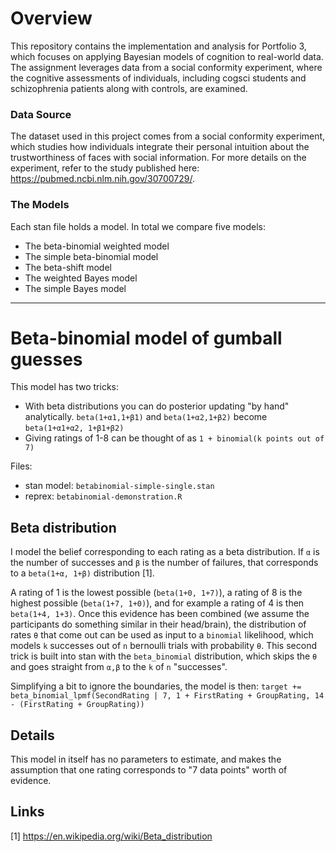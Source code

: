 # Overview
This repository contains the implementation and analysis for Portfolio 3, which focuses on applying Bayesian models of cognition to real-world data. The assignment leverages data from a social conformity experiment, where the cognitive assessments of individuals, including cogsci students and schizophrenia patients along with controls, are examined.

### Data Source
The dataset used in this project comes from a social conformity experiment, which studies how individuals integrate their personal intuition about the trustworthiness of faces with social information. For more details on the experiment, refer to the study published here: https://pubmed.ncbi.nlm.nih.gov/30700729/.

### The Models 
Each stan file holds a model. In total we compare five models: 
- The beta-binomial weighted model
- The simple beta-binomial model
- The beta-shift model
- The weighted Bayes model
- The simple Bayes model

------ 

# Beta-binomial model of gumball guesses

This model has two tricks:
- With beta distributions you can do posterior updating "by hand" analytically. `beta(1+α1,1+β1)` and `beta(1+α2,1+β2)` become `beta(1+α1+α2, 1+β1+β2)`
- Giving ratings of 1-8 can be thought of as `1 + binomial(k points out of 7)`

Files:
- stan model: `betabinomial-simple-single.stan`
- reprex: `betabinomial-demonstration.R`

## Beta distribution
I model the belief corresponding to each rating as a beta distribution. If `α` is the number of successes and `β` is the number of failures, that corresponds to a `beta(1+α, 1+β)` distribution [1].

A rating of 1 is the lowest possible (`beta(1+0, 1+7)`), a rating of 8 is the highest possible (`beta(1+7, 1+0)`), and for example a rating of 4 is then `beta(1+4, 1+3)`. Once this evidence has been combined (we assume the participants do something similar in their head/brain), the distribution of rates `θ` that come out can be used as input to a `binomial` likelihood, which models `k` successes out of `n` bernoulli trials with probability `θ`. This second trick is built into stan with the `beta_binomial` distribution, which skips the `θ` and goes straight from `α,β` to the `k` of `n` "successes". 

Simplifying a bit to ignore the boundaries, the model is then:
`target += beta_binomial_lpmf(SecondRating | 7, 1 + FirstRating + GroupRating, 14 - (FirstRating + GroupRating))`


## Details
This model in itself has no parameters to estimate, and makes the assumption that one rating corresponds to "7 data points" worth of evidence. 


## Links
[1] https://en.wikipedia.org/wiki/Beta_distribution

